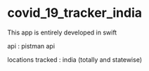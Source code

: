 # covid_19_tracker_india
This app is entirely developed in swift

api : pistman api 

locations tracked : india (totally and statewise)
